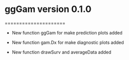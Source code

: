 # ggGam version 0.1.0
=====================

* New function ggGam for make prediction plots added

* New function gam.Dx for make diagnostic plots added

* New function drawSurv and averageData added
